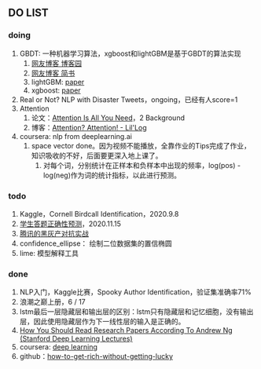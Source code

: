 ## DO LIST

### doing
1. GBDT: 一种机器学习算法，xgboost和lightGBM是基于GBDT的算法实现
   1. [网友博客 博客园](https://www.cnblogs.com/pinard/p/6140514.html)
   2. [网友博客 简书](https://www.jianshu.com/p/005a4e6ac775)
   3. lightGBM: [paper](https://papers.nips.cc/paper/6907-lightgbm-a-highly-efficient-gradient-boosting-decision-tree.pdf)
   4. xgboost: [paper](https://arxiv.org/pdf/1603.02754.pdf)
2. Real or Not? NLP with Disaster Tweets，ongoing，已经有人score=1
3. Attention
   1. 论文：[Attention Is All You Need](https://papers.nips.cc/paper/7181-attention-is-all-you-need.pdf)，2 Background
   2. 博客：[Attention? Attention! - Lil'Log](https://lilianweng.github.io/lil-log/2018/06/24/attention-attention.html)
4. coursera: nlp from deeplearning.ai
   1. space vector done。因为视频不能播放，全靠作业的Tips完成了作业，知识吸收的不好，后面要更深入地上课了。
      1. 对每个词，分别统计在正样本和负样本中出现的频率，log(pos) - log(neg)作为词的统计指标，以此进行预测。

### todo
1. Kaggle，Cornell Birdcall Identification，2020.9.8
2. [学生答题正确性预测](https://www.biendata.xyz/competition/chaindream_mooccube_task2/)，2020.11.15
3. [腾讯的黑灰产对抗实战](https://mp.weixin.qq.com/s/JO4xbmGenjZnt_1tJBO4jA)
4. confidence_ellipse： 绘制二位数据集的置信椭圆
5. lime: 模型解释工具

### done
1. NLP入门，Kaggle比赛，Spooky Author Identification，验证集准确率71%
2. 浪潮之巅上册，6 / 17
3. lstm最后一层隐藏层和输出层的区别：lstm只有隐藏层和记忆细胞，没有输出层，因此使用隐藏层作为下一线性层的输入是正确的。
4. [How You Should Read Research Papers According To Andrew Ng (Stanford Deep Learning Lectures)](https://towardsdatascience.com/how-you-should-read-research-papers-according-to-andrew-ng-stanford-deep-learning-lectures-98ecbd3ccfb3)
5. coursera: [deep learning](https://www.coursera.org/learn/neural-networks-deep-learning/home/welcome)
6. github：[how-to-get-rich-without-getting-lucky](https://github.com/fat-garage/how-to-get-rich-without-getting-lucky)

